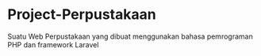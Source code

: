 # Project-Perpustakaan
Suatu Web Perpustakaan yang dibuat menggunakan bahasa pemrograman PHP dan framework Laravel 
